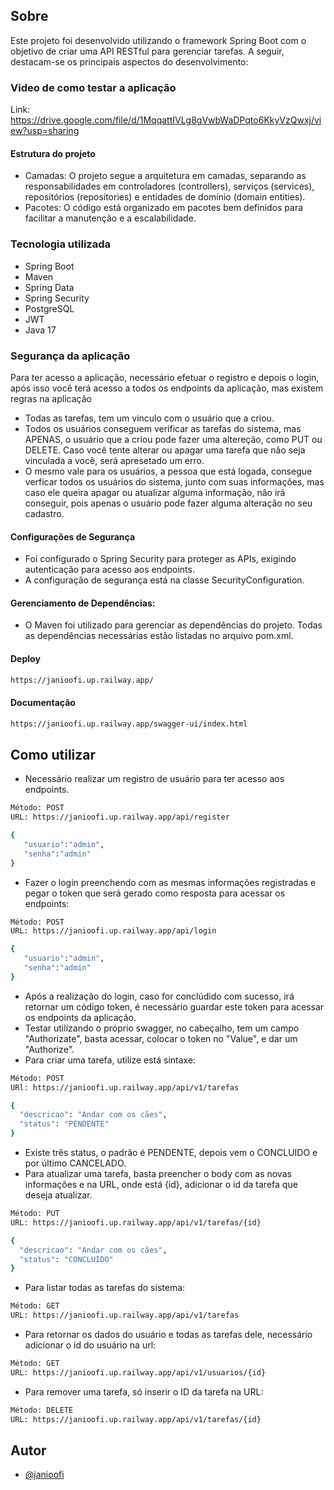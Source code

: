 ## Sobre
Este projeto foi desenvolvido utilizando o framework Spring Boot com o objetivo de criar uma API RESTful para gerenciar tarefas. A seguir, destacam-se os principais aspectos do desenvolvimento:

### Video de como testar a aplicação
Link: https://drive.google.com/file/d/1MqqattIVLg8gVwbWaDPqto6KkyVzQwxj/view?usp=sharing

#### Estrutura do projeto
- Camadas: O projeto segue a arquitetura em camadas, separando as responsabilidades em controladores (controllers), serviços (services), repositórios (repositories) e entidades de domínio (domain entities).
- Pacotes: O código está organizado em pacotes bem definidos para facilitar a manutenção e a escalabilidade.

### Tecnologia utilizada
- Spring Boot
- Maven
- Spring Data
- Spring Security
- PostgreSQL
- JWT
- Java 17

### Segurança da aplicação
Para ter acesso a aplicação, necessário efetuar o registro e depois o login, após isso você terá acesso a todos os endpoints da aplicação, mas existem regras na aplicação
- Todas as tarefas, tem um vinculo com o usuário que a criou.
- Todos os usuários conseguem verificar as tarefas do sistema, mas APENAS, o usuário que a criou pode fazer uma altereção, como PUT ou DELETE. Caso você tente alterar ou apagar uma tarefa que não seja vinculada a você, será apresetado um erro.
- O mesmo vale para os usuários, a pessoa que está logada, consegue verficar todos os usuários do sistema, junto com suas informações, mas caso ele queira apagar ou atualizar alguma informação, não irá conseguir, pois apenas o usuário pode fazer alguma alteração no seu cadastro.

#### Configurações de Segurança

- Foi configurado o Spring Security para proteger as APIs, exigindo autenticação para acesso aos endpoints.
- A configuração de segurança está na classe SecurityConfiguration.

#### Gerenciamento de Dependências:
- O Maven foi utilizado para gerenciar as dependências do projeto. Todas as dependências necessárias estão listadas no arquivo pom.xml.

#### Deploy
```bash
https://janioofi.up.railway.app/
```
#### Documentação
```bash
https://janioofi.up.railway.app/swagger-ui/index.html
```

## Como utilizar
- Necessário realizar um registro de usuário para ter acesso aos endpoints.
```bash
Método: POST
URL: https://janioofi.up.railway.app/api/register

{
   "usuario":"admin",
   "senha":"admin"
}
```
- Fazer o login preenchendo com as mesmas informações registradas e pegar o token que será gerado como resposta para acessar os endpoints:
```bash
Método: POST
URL: https://janioofi.up.railway.app/api/login

{
   "usuario":"admin",
   "senha":"admin"
}
```
- Após a realização do login, caso for conclúdido com sucesso, irá retornar um código token, é necessário guardar este token para acessar os endpoints da aplicação.
- Testar utilizando o próprio swagger, no cabeçalho, tem um campo "Authorizate", basta acessar, colocar o token no "Value", e dar um "Authorize".
- Para criar uma tarefa, utilize está sintaxe:
```bash
Método: POST
URl: https://janioofi.up.railway.app/api/v1/tarefas

{
  "descricao": "Andar com os cães",
  "status": "PENDENTE"
}

```
- Existe três status, o padrão é PENDENTE, depois vem o CONCLUIDO e por último CANCELADO.
- Para atualizar uma tarefa, basta preencher o body com as novas informações e na URL, onde está {id}, adicionar o id da tarefa que deseja atualizar.
```bash
Método: PUT 
URL: https://janioofi.up.railway.app/api/v1/tarefas/{id}

{
  "descricao": "Andar com os cães",
  "status": "CONCLUIDO"
}
```
- Para listar todas as tarefas do sistema:
```bash
Método: GET
URL: https://janioofi.up.railway.app/api/v1/tarefas
```
- Para retornar os dados do usuário e todas as tarefas dele, necessário adicionar o id do usuário na url:
```bash
Método: GET
URL: https://janioofi.up.railway.app/api/v1/usuarios/{id}
```
- Para remover uma tarefa, só inserir o ID da tarefa na URL:
```bash
Método: DELETE
URL: https://janioofi.up.railway.app/api/v1/tarefas/{id}
```



## Autor
- [@janioofi](https://www.instagram.com/janioofi/)

